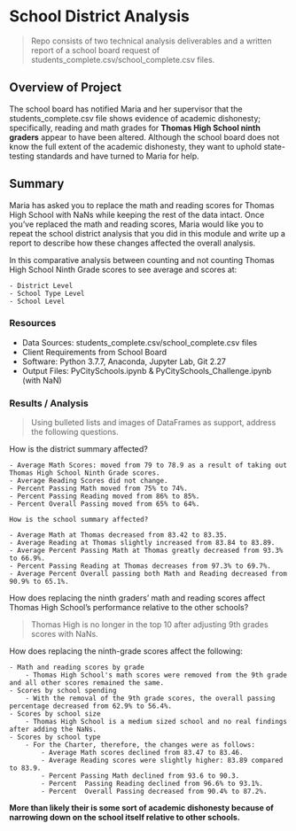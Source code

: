 # School District Analysis

> Repo consists of two technical analysis deliverables and a written report of a school board request of students_complete.csv/school_complete.csv files.

## Overview of Project

The school board has notified Maria and her supervisor that the students_complete.csv file shows evidence of academic dishonesty; specifically, reading and math grades for **Thomas High School ninth graders** appear to have been altered. Although the school board does not know the full extent of the academic dishonesty, they want to uphold state-testing standards and have turned to Maria for help.

## Summary

Maria has asked you to replace the math and reading scores for Thomas High School with NaNs while keeping the rest of the data intact. Once you’ve replaced the math and reading scores, Maria would like you to repeat the school district analysis that you did in this module and write up a report to describe how these changes affected the overall analysis.

In this comparative analysis between counting and not counting Thomas High School Ninth Grade scores to see average and scores at:

    - District Level
    - School Type Level
    - School Level

### Resources

- Data Sources: students_complete.csv/school_complete.csv files
- Client Requirements from School Board
- Software: Python 3.7.7, Anaconda, Jupyter Lab, Git 2.27
- Output Files: PyCitySchools.ipynb & PyCitySchools_Challenge.ipynb (with NaN)

### Results / Analysis

> Using bulleted lists and images of DataFrames as support, address the following questions.

How is the district summary affected?

    - Average Math Scores: moved from 79 to 78.9 as a result of taking out Thomas High School Ninth Grade scores.
    - Average Reading Scores did not change.
    - Percent Passing Math moved from 75% to 74%.
    - Percent Passing Reading moved from 86% to 85%.
    - Percent Overall Passing moved from 65% to 64%.
    
    How is the school summary affected?

    - Average Math at Thomas decreased from 83.42 to 83.35.
    - Average Reading at Thomas slightly increased from 83.84 to 83.89.
    - Average Percent Passing Math at Thomas greatly decreased from 93.3% to 66.9%.
    - Percent Passing Reading at Thomas decreases from 97.3% to 69.7%.
    - Average Percent Overall passing both Math and Reading decreased from 90.9% to 65.1%.

How does replacing the ninth graders’ math and reading scores affect Thomas High School’s performance relative to the other schools?

> Thomas High is no longer in the top 10 after adjusting 9th grades scores with NaNs.

How does replacing the ninth-grade scores affect the following:

    - Math and reading scores by grade
        - Thomas High School's math scores were removed from the 9th grade and all other scores remained the same.
    - Scores by school spending
        - With the removal of the 9th grade scores, the overall passing percentage decreased from 62.9% to 56.4%.
    - Scores by school size
        - Thomas High School is a medium sized school and no real findings after adding the NaNs.
    - Scores by school type
        - For the Charter, therefore, the changes were as follows:
            - Average Math scores declined from 83.47 to 83.46.
            - Average Reading scores were slightly higher: 83.89 compared to 83.9.
            - Percent Passing Math declined from 93.6 to 90.3.
            - Percent  Passing Reading declined from 96.6% to 93.1%.
            - Percent  Overall Passing decreased from 90.4% to 87.2%.

**More than likely their is some sort of academic dishonesty because of narrowing down on the school itself relative to other schools.**
